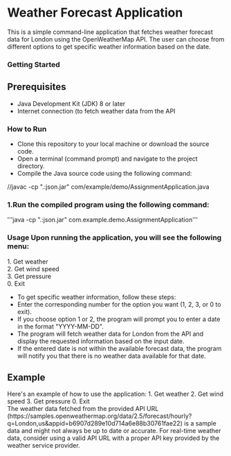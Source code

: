 <h1>Weather Forecast Application</h1>

<p>This is a simple command-line application that fetches weather forecast data for London using the OpenWeatherMap API. The user can choose from different options to get specific weather information based on the date.</p>

<h3>Getting Started</h3>
<h2>Prerequisites</h2>
<ul>
  <li>Java Development Kit (JDK) 8 or later</li>
 <li>Internet connection (to fetch weather data from the API</li>
</ul>
<h3>
  How to Run
</h3>
<ul>
  <li>Clone this repository to your local machine or download the source code.</li>
  <li>Open a terminal (command prompt) and navigate to the project directory.</li>
  <li>Compile the Java source code using the following command:</li>
</ul>
//javac -cp ".:json.jar" com/example/demo/AssignmentApplication.java
<h3>1.Run the compiled program using the following command:</h3>
'''java -cp ".:json.jar" com.example.demo.AssignmentApplication'''
<h3>Usage
Upon running the application, you will see the following menu:</h3>
1. Get weather<br>
2. Get wind speed<br>
3. Get pressure<br>
0. Exit<br>
<ul>
  <li>To get specific weather information, follow these steps:</li>
  <li>Enter the corresponding number for the option you want (1, 2, 3, or 0 to exit).</li>
  <li>If you choose option 1 or 2, the program will prompt you to enter a date in the format "YYYY-MM-DD".</li>
  <li>The program will fetch weather data for London from the API and display the requested information based on the input date.</li>
  <li>If the entered date is not within the available forecast data, the program will notify you that there is no weather data available for that date.</li>
</ul>

<h2>Example</h2>
Here's an example of how to use the application:
1. Get weather
2. Get wind speed
3. Get pressure
0. Exit<br>
<!--Enter option: 1
Enter date (YYYY-MM-DD): 2023-08-02
Weather: Clouds
Temperature: 278.76 degrees
Humidity: 100%
Enter option: 2
Enter date (YYYY-MM-DD): 2023-08-02
Wind speed: 1.6 mph
Enter option: 3
Enter date (YYYY-MM-DD): 2023-08-02
Pressure: 1031.934 hPa
Enter option: 0
<h2>Notes</h2>-->
The weather data fetched from the provided API URL (https://samples.openweathermap.org/data/2.5/forecast/hourly?q=London,us&appid=b6907d289e10d714a6e88b30761fae22) is a sample data and might not always be up to date or accurate.
For real-time weather data, consider using a valid API URL with a proper API key provided by the weather service provider.


